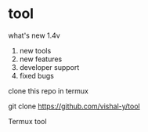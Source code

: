 # tool


what's new 1.4v

1. new tools
2. new features
3. developer support
4. fixed bugs 


clone this repo in termux

git clone https://github.com/vishal-y/tool

Termux tool
